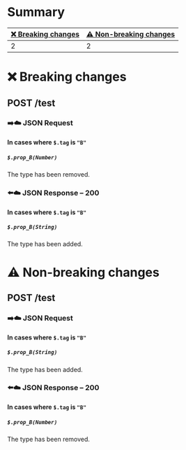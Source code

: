 # Summary

| [❌ Breaking changes](#breaking-changes) | [⚠️ Non-breaking changes](#non-breaking-changes) |
|-----------------------------------------|--------------------------------------------------|
| 2                                       | 2                                                |

# <span id="breaking-changes"></span>❌ Breaking changes

## **POST** /test

### ➡️☁️ JSON Request

#### In cases where `$.tag` is `"B"`

##### `$.prop_B(Number)`

The type has been removed.

### ⬅️☁️ JSON Response – 200

#### In cases where `$.tag` is `"B"`

##### `$.prop_B(String)`

The type has been added.

# <span id="non-breaking-changes"></span>⚠️ Non-breaking changes

## **POST** /test

### ➡️☁️ JSON Request

#### In cases where `$.tag` is `"B"`

##### `$.prop_B(String)`

The type has been added.

### ⬅️☁️ JSON Response – 200

#### In cases where `$.tag` is `"B"`

##### `$.prop_B(Number)`

The type has been removed.
